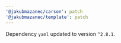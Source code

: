 ```yaml
---
'@jakubmazanec/carson': patch
'@jakubmazanec/template': patch
---
```

Dependency `yaml` updated to version `^2.8.1`.
